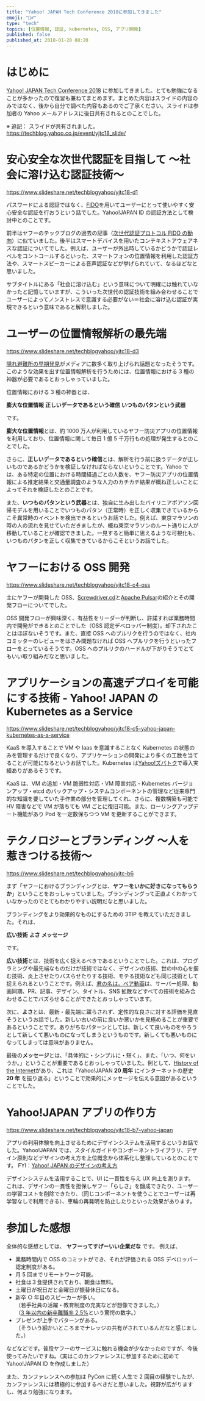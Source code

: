 ```yaml
---
title: "Yahoo! JAPAN Tech Conference 2018に参加してきました"
emoji: "🏃‍♂️"
type: "tech"
topics: [位置情報, 認証, kubernetes, OSS, アプリ開発]
published: false
published_at: 2018-01-28 08:20
---
```


# はじめに

[Yahoo! JAPAN Tech Conference 2018](https://techconference.yahoo.co.jp/2018/) に参加してきました。とても勉強になることが多かったので復習も兼ねてまとめます。まとめた内容はスライドの内容のみではなく、後から自分で調べた内容もあるのでご了承ください。スライドは参加者の Yahoo メールアドレスに後日共有されるとのことでした。

※ 追記： スライドが共有されました。https://techblog.yahoo.co.jp/event/yjtc18_slide/

# 安心安全な次世代認証を目指して 〜社会に溶け込む認証技術〜

https://www.slideshare.net/techblogyahoo/yjtc18-d1

パスワードによる認証ではなく、[FIDO](https://fidoalliance.org/?lang=ja)を用いてユーザーにとって使いやすく安心安全な認証を行おうという話でした。Yahoo!JAPAN ID の認証方法として検討中とのことです。

前半はヤフーのテックブログの過去の記事（[次世代認証プロトコル FIDO の動向](https://techblog.yahoo.co.jp/security/fido-introduction/)）に似ていました。後半はスマートデバイスを用いたコンテキストアウェアネスな認証についてでした。例えば、ユーザーが外出時しているかどうかで認証レベルをコントコールするといった、スマートフォンの位置情報を利用した認証方法や、スマートスピーカーによる音声認証などが挙げられていて、なるほどなと思いました。

サブタイトルにある「社会に溶け込む」という意味について明確には触れていなかったと記憶していますが、こういった次世代の認証技術を組み合わせることでユーザーによってノンストレスで意識する必要がない＝社会に溶け込む認証が実現できるという意味であると解釈しました。

# ユーザーの位置情報解析の最先端

https://www.slideshare.net/techblogyahoo/yjtc18-d3

[隠れ避難所の早期発見](https://about.yahoo.co.jp/info/bigdata/special/2016/04/)がメディアに数多く取り上げられ話題となったそうです。このような効果を出す位置情報解析を行うためには、位置情報における 3 種の神器が必要であるとおっしゃっていました。

位置情報における 3 種の神器とは、

**膨大な位置情報**
**正しいデータであるという確信**
**いつものパタンという武器**

です。

**膨大な位置情報**とは、約 1000 万人が利用しているヤフー防災アプリの位置情報を利用しており、位置情報に関して毎日 1 億 5 千万行もの処理が発生するとのことでした。

さらに、**正しいデータであるという確信**とは、解析を行う前に扱うデータが正しいものであるかどうかを検証しなければならないということです。Yahoo では、ある特定の位置における時間経過ごとの人数を、ヤフー防災アプリの位置情報による推定結果と交通量調査のような人力のカチカチ結果が概ね正しいことによってそれを検証したとのことです。

また、**いつものパタンという武器**とは、独自に生み出したバイリニアポアソン回帰モデルを用いることでいつものパタン（正常時）を正しく収集できているからこそ異常時のイベントを検出できるというお話でした。例えば、東京マラソンの時の人の流れを見せていただきましたが、概ね東京マラソンのルート通りに人が移動していることが確認できました。一見すると簡単に思えるような可視化も、いつものパタンを正しく収集できているからこそというお話でした。

# ヤフーにおける OSS 開発

https://www.slideshare.net/techblogyahoo/yjtc18-c4-oss

主にヤフーが開発した OSS、[Screwdriver.cd](http://screwdriver.cd/)と[Apache Pulsar](https://pulsar.apache.org/)の紹介とその開発フローについてでした。

OSS 開発フローが興味深く、有益性をリーダーが判断し、許諾すれば業務時間内で開発ができるとのことでした（OSS 認定デベロッパー制度）。却下されたことはほぼないそうです。また、直接 OSS へのプルリクを行うのではなく、社内コミッターのレビューをはさみ問題なければ OSS へプルリクを行うといったフローをとっているそうです。OSS へのプルリクのハードルが下がりそうでとてもいい取り組みだなと思いました。

# アプリケーションの高速デプロイを可能にする技術 - Yahoo! JAPAN の Kubernetes as a Service

https://www.slideshare.net/techblogyahoo/yjtc18-c5-yahoo-japan-kubernetes-as-a-service

KaaS を導入することで VM や Iaas を意識することなく Kubernetes の状態のみを管理するだけで良くなり、アプリケーションの開発により多くの工数を当てることが可能になるというお話でした。Kubernetes は[Yahoo!ズバトク](https://toku.yahoo.co.jp/)で導入実績ありがあるそうです。

KaaS は、VM の追加・VM 脆弱性対応・VM 障害対応・Kubernetes バージョンアップ・etcd のバックアップ・システムコンポーネントの管理など従来専門的な知識を要していた手作業の部分を管理してくれ、さらに、複数構築も可能で HV 障害などで VM が落ちても VM ごとに復旧可能。また、ローリングアップデート機能があり Pod を一定数保ちつつ VM を更新することができます。

# テクノロジーとブランディング ～人を惹きつける技術～

https://www.slideshare.net/techblogyahoo/yjtc-b6

まず「ヤフーにおけるブランディングとは、**ヤフーをいかに好きになってもらうか**」ということをおっしゃっていました。ブランディングって正直よくわかっていなかったのでとてもわかりやすい説明だなと思いました。

ブランディングをより効果的なものにするための 3TIP を教えていただきました。それは、

**広い技術**
**よさ**
**メッセージ**

です。

**広い技術**とは、技術を広く捉えるべきであるということでした。これは、プログラミングや最先端なものだけが技術ではなく、デザインの技術、世の中の心を掴む技術、炎上させたりバスらせたりする技術、モテる技術なども同じ技術として捉えられるということです。例えば、[君の名は。ペア動画](https://www.danshihack.com/2017/07/27/junp/kiminonaha-pair.html)は、サーバー処理、動画同期、PR、記事、デザイン、タイトル、SNS 拡散などすべての技術を組み合わせることでバズらせることができたとおっしゃっています。

次に、**よさ**とは、最新・最先端に躍らされず、定性的な良さに対する評価を見直そうというお話でした。新しい古いの前に良いか悪いかを見極めることが重要であるということです。ありがちなパターンとしては、新しくて良いものをやろうとして新しくて悪いものになってしまうというものです。新しくても悪いものになってしまっては意味がありません。

最後の**メッセージ**とは、「具体的に・シンプルに・短く」、また、「いつ、何をいうか。」ということが重要であるとおっしゃっていました。例として、[History of the Internet](https://about.yahoo.co.jp/20years/)があり、これは「Yahoo!JAPAN **20 周年** にインターネットの歴史 **20 年** を振り返る」ということで効果的にメッセージを伝える意図があるということでした。

# Yahoo!JAPAN アプリの作り方

https://www.slideshare.net/techblogyahoo/yjtc18-b7-yahoo-japan

アプリの利用体験を向上させるためにデザインシステムを活用するというお話でした。Yahoo!JAPAN では、スタイルガイドやコンポーネントライブラリ、デザイン原則などデザインの考え方を上位概念から体系化し整理しているとのことです。
FYI：[Yahoo! JAPAN のデザインの考え方](https://www.creativevillage.ne.jp/24030)

デザインシステムを活用することで、UI に一貫性を与え UX 向上を測ります。これは、デザインの一貫性を担保しヤフー「らしさ」を醸成できたり、ユーザーの学習コストを削除できたり、（同じコンポーネントを使うことでユーザーは再学習なしで利用できる）、車輪の再発明を防止したりといった効果があります。

# 参加した感想

全体的な感想としては、 **ヤフーってすげーいい企業だな** です。
例えば、

- 業務時間内で OSS のコミットができ、それが評価される OSS デベロッパー認定制度がある。
- 月 5 回までリモートワーク可能。
- 社食は３食提供されており、朝食は無料。
- 土曜日が祝日だと金曜日が振替休日になる。
- 新卒 ○ 年目のスピーカーが多い。  
  （若手社員の活躍・教育制度の充実などが想像できました。）  
  （[3 年以内の新卒離職率 2.5%](https://at-jinji.jp/blog/1527/)という驚愕の数字。）
- プレゼンが上手でパターンがある。  
  （そういう細かいところまでナレッジの共有がされているんだなと感じました。）

などなどです。普段ヤフーのサービスに触れる機会が少なかったのですが、今後使ってみたいですね。（実はこのカンファレンスに参加するために初めて Yahoo!JAPAN ID を作成しました）

また、カンファレンスへの参加は PyCon に続く人生で 2 回目の経験でしたが、カンファレンスには積極的に参加するべきだと思いました。視野が広がりますし、何より勉強になります。
